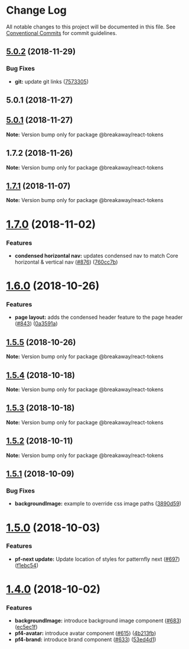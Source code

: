 # Change Log

All notable changes to this project will be documented in this file.
See [Conventional Commits](https://conventionalcommits.org) for commit guidelines.

## [5.0.2](https://github.com/pfbreakaway/breakaway-patternfly-react/compare/@breakaway/react-tokens@1.7.2...@breakaway/react-tokens@5.0.2) (2018-11-29)


### Bug Fixes

* **git:** update git links ([7573305](https://github.com/pfbreakaway/breakaway-patternfly-react/commit/7573305))



## 5.0.1 (2018-11-27)





<a name="5.0.1"></a>
## [5.0.1](https://github.com/patternfly/patternfly-react/compare/v1.35.5...v5.0.1) (2018-11-27)




**Note:** Version bump only for package @breakaway/react-tokens

<a name="1.7.2"></a>
## 1.7.2 (2018-11-26)




**Note:** Version bump only for package @breakaway/react-tokens

<a name="1.7.1"></a>
## [1.7.1](https://github.com/patternfly/patternfly-react/compare/@breakaway/react-tokens@1.7.0...@breakaway/react-tokens@1.7.1) (2018-11-07)




**Note:** Version bump only for package @breakaway/react-tokens

<a name="1.7.0"></a>
# [1.7.0](https://github.com/patternfly/patternfly-react/compare/@breakaway/react-tokens@1.6.0...@breakaway/react-tokens@1.7.0) (2018-11-02)


### Features

* **condensed horizontal nav:** updates condensed nav to match Core horizontal & vertical nav ([#876](https://github.com/patternfly/patternfly-react/issues/876)) ([760cc7b](https://github.com/patternfly/patternfly-react/commit/760cc7b))




<a name="1.6.0"></a>
# [1.6.0](https://github.com/patternfly/patternfly-react/compare/@breakaway/react-tokens@1.5.5...@breakaway/react-tokens@1.6.0) (2018-10-26)


### Features

* **page layout:** adds the condensed header feature to the page header ([#843](https://github.com/patternfly/patternfly-react/issues/843)) ([0a3591a](https://github.com/patternfly/patternfly-react/commit/0a3591a))




<a name="1.5.5"></a>
## [1.5.5](https://github.com/patternfly/patternfly-react/compare/@breakaway/react-tokens@1.5.4...@breakaway/react-tokens@1.5.5) (2018-10-26)




**Note:** Version bump only for package @breakaway/react-tokens

<a name="1.5.4"></a>
## [1.5.4](https://github.com/patternfly/patternfly-react/compare/@breakaway/react-tokens@1.5.2...@breakaway/react-tokens@1.5.4) (2018-10-18)




**Note:** Version bump only for package @breakaway/react-tokens

<a name="1.5.3"></a>
## [1.5.3](https://github.com/patternfly/patternfly-react/compare/@breakaway/react-tokens@1.5.2...@breakaway/react-tokens@1.5.3) (2018-10-18)




**Note:** Version bump only for package @breakaway/react-tokens

<a name="1.5.2"></a>
## [1.5.2](https://github.com/patternfly/patternfly-react/compare/@breakaway/react-tokens@1.5.1...@breakaway/react-tokens@1.5.2) (2018-10-11)




**Note:** Version bump only for package @breakaway/react-tokens

<a name="1.5.1"></a>
## [1.5.1](https://github.com/patternfly/patternfly-react/compare/@breakaway/react-tokens@1.5.0...@breakaway/react-tokens@1.5.1) (2018-10-09)


### Bug Fixes

* **backgroundImage:** example to override css image paths ([3890d59](https://github.com/patternfly/patternfly-react/commit/3890d59))




<a name="1.5.0"></a>
# [1.5.0](https://github.com/patternfly/patternfly-react/compare/@breakaway/react-tokens@1.4.0...@breakaway/react-tokens@1.5.0) (2018-10-03)


### Features

* **pf-next update:** Update location of styles for patternfly next ([#697](https://github.com/patternfly/patternfly-react/issues/697)) ([f1ebc54](https://github.com/patternfly/patternfly-react/commit/f1ebc54))




<a name="1.4.0"></a>
# [1.4.0](https://github.com/patternfly/patternfly-react/compare/@breakaway/react-tokens@1.3.0...@breakaway/react-tokens@1.4.0) (2018-10-02)


### Features

* **backgroundImage:** introduce background image component ([#683](https://github.com/patternfly/patternfly-react/issues/683)) ([ec5ec1f](https://github.com/patternfly/patternfly-react/commit/ec5ec1f))
* **pf4-avatar:** introduce avatar component ([#615](https://github.com/patternfly/patternfly-react/issues/615)) ([4b213fb](https://github.com/patternfly/patternfly-react/commit/4b213fb))
* **pf4-brand:** introduce brand component ([#633](https://github.com/patternfly/patternfly-react/issues/633)) ([53ed4d1](https://github.com/patternfly/patternfly-react/commit/53ed4d1))
